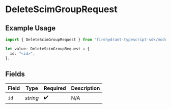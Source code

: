 # DeleteScimGroupRequest

## Example Usage

```typescript
import { DeleteScimGroupRequest } from "firehydrant-typescript-sdk/models/operations";

let value: DeleteScimGroupRequest = {
  id: "<id>",
};
```

## Fields

| Field              | Type               | Required           | Description        |
| ------------------ | ------------------ | ------------------ | ------------------ |
| `id`               | *string*           | :heavy_check_mark: | N/A                |